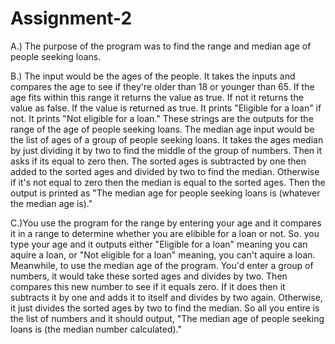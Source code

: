 # Assignment-2
A.) The purpose of the program was to find the range and median age of people seeking loans. 

B.) The input would be the ages of the people. It takes the inputs and compares the age to see if they're older than 18 or younger than 65. If the age fits within this range it returns the value as true. If not it returns the value as false. If the value is returned as true. It prints "Eligible for a loan" if not. It prints "Not eligible for a loan." These strings are the outputs for the range of the age of people seeking loans.
The median age input would be the list of ages of a group of people seeking loans. It takes the ages median by just dividing it by two to find the middle of the group of numbers. Then it asks if its equal to zero then. The sorted ages is subtracted by one then added to the sorted ages and divided by two to find the median. Otherwise if it's not equal to zero then the median is equal to the sorted ages. Then the output is printed as "The median age for people seeking loans is (whatever the median age is)."

C.)You use the program for the range by entering your age and it compares it in a range to determine whether you are elibible for a loan or not. So. you type your age and it outputs either "Eligible for a loan" meaning you can aquire a loan, or "Not eligible for a loan" meaning, you can't aquire a loan. Meanwhile, to use the median age of the program. You'd enter a group of numbers, it would take these sorted ages and divides by two. Then compares this new number to see if it equals zero. If it does then it subtracts it by one and adds it to itself and divides by two again. Otherwise, it just divides the sorted ages by two to find the median. So all you entire is the list of numbers and it should output, "The median age of people seeking loans is (the median number calculated)."

